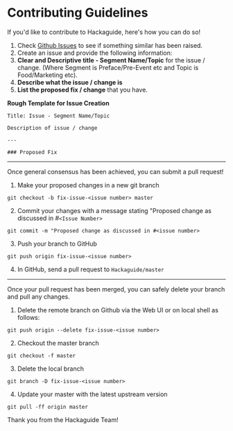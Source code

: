 # Contributing Guidelines

If you'd like to contribute to Hackaguide, here's how you can do so!

1. Check [Github Issues](https://github.com/hackaguide/hackaguide/issues) to see if something similar has been raised.
2. Create an issue and provide the following information:
  3. **Clear and Descriptive title - Segment Name/Topic** for the issue / change. (Where Segment is Preface/Pre-Event etc and Topic is Food/Marketing etc).
  4. **Describe what the issue / change is**
  5. **List the proposed fix / change** that you have.

**Rough Template for Issue Creation**

```
Title: Issue - Segment Name/Topic

Description of issue / change

---

### Proposed Fix
```

---

Once general consensus has been achieved, you can submit a pull request!  

1. Make your proposed changes in a new git branch
```
git checkout -b fix-issue-<issue number> master
```
2. Commit your changes with a message stating "Proposed change as discussed in #```<Issue Number>```
```
git commit -m "Proposed change as discussed in #<issue number>
```
3. Push your branch to GitHub
```
git push origin fix-issue-<issue number>
```
4. In GitHub, send a pull request to ```Hackaguide/master```

---

Once your pull request has been merged, you can safely delete your branch and pull any changes.

1. Delete the remote branch on Github via the Web UI or on local shell as follows:
```
git push origin --delete fix-issue-<issue number>
```
2. Checkout the master branch
```
git checkout -f master
```
3. Delete the local branch
```
git branch -D fix-issue-<issue number>
```
4. Update your master with the latest upstream version
```
git pull -ff origin master
```

Thank you from the Hackaguide Team!